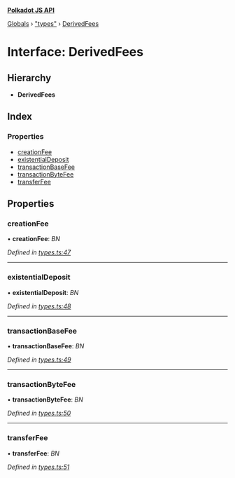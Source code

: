 **[Polkadot JS API](../README.md)**

[Globals](../globals.md) › ["types"](../modules/_types_.md) › [DerivedFees](_types_.derivedfees.md)

# Interface: DerivedFees

## Hierarchy

* **DerivedFees**

## Index

### Properties

* [creationFee](_types_.derivedfees.md#creationfee)
* [existentialDeposit](_types_.derivedfees.md#existentialdeposit)
* [transactionBaseFee](_types_.derivedfees.md#transactionbasefee)
* [transactionByteFee](_types_.derivedfees.md#transactionbytefee)
* [transferFee](_types_.derivedfees.md#transferfee)

## Properties

###  creationFee

• **creationFee**: *BN*

*Defined in [types.ts:47](https://github.com/polkadot-js/api/blob/a1a52fb/packages/api-derive/src/types.ts#L47)*

___

###  existentialDeposit

• **existentialDeposit**: *BN*

*Defined in [types.ts:48](https://github.com/polkadot-js/api/blob/a1a52fb/packages/api-derive/src/types.ts#L48)*

___

###  transactionBaseFee

• **transactionBaseFee**: *BN*

*Defined in [types.ts:49](https://github.com/polkadot-js/api/blob/a1a52fb/packages/api-derive/src/types.ts#L49)*

___

###  transactionByteFee

• **transactionByteFee**: *BN*

*Defined in [types.ts:50](https://github.com/polkadot-js/api/blob/a1a52fb/packages/api-derive/src/types.ts#L50)*

___

###  transferFee

• **transferFee**: *BN*

*Defined in [types.ts:51](https://github.com/polkadot-js/api/blob/a1a52fb/packages/api-derive/src/types.ts#L51)*